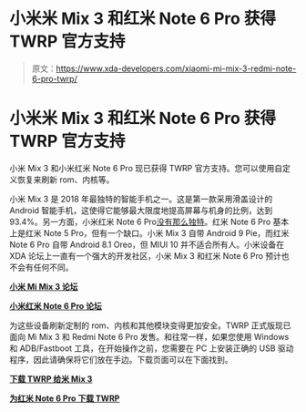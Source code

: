 # 小米米 Mix 3 和红米 Note 6 Pro 获得 TWRP 官方支持

> 原文：<https://www.xda-developers.com/xiaomi-mi-mix-3-redmi-note-6-pro-twrp/>

# 小米米 Mix 3 和红米 Note 6 Pro 获得 TWRP 官方支持

小米 Mix 3 和小米红米 Note 6 Pro 现已获得 TWRP 官方支持。您可以使用自定义恢复来刷新 rom、内核等。

小米 Mix 3 是 2018 年最独特的智能手机之一。这是第一款采用滑盖设计的 Android 智能手机，这使得它能够最大限度地提高屏幕与机身的比例，达到 93.4%。另一方面，小米红米 Note 6 Pro[没有那么独特](https://www.xda-developers.com/xiaomi-redmi-note-6-pro-review-a-great-phone-but-wait-for-the-redmi-note-7/)。红米 Note 6 Pro 基本上是红米 Note 5 Pro，但有一个缺口。小米 Mix 3 自带 Android 9 Pie，而红米 Note 6 Pro 自带 Android 8.1 Oreo，但 MIUI 10 并不适合所有人。小米设备在 XDA 论坛上一直有一个强大的开发社区，小米 Mix 3 和红米 Note 6 Pro 预计也不会有任何不同。

[**小米 Mi Mix 3 论坛**](https://forum.xda-developers.com/mi-mix-3)

[**小米红米 Note 6 Pro 论坛**](https://forum.xda-developers.com/redmi-note-6-pro)

为这些设备刷新定制的 rom、内核和其他模块变得更加安全。TWRP 正式版现已面向 Mi Mix 3 和 Redmi Note 6 Pro 发售。和往常一样，如果您使用 Windows 和 ADB/Fastboot 工具，在开始操作之前，您需要在 PC 上安装正确的 USB 驱动程序，因此请确保将它们放在手边。下载页面可以在下面找到。

[**下载 TWRP 给米 Mix 3**](https://twrp.me/xiaomi/xiaomimix3.html)

[**为红米 Note 6 Pro 下载 TWRP**](https://twrp.me/xiaomi/xiaomiredminote6.html)